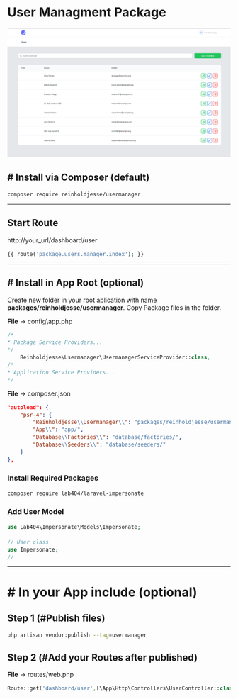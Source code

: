 # User Managment Package

![preview](./img/view.png)

## # Install via Composer (default)

```bash
composer require reinholdjesse/usermanager
```

---

## Start Route

http://your_url/dashboard/user

```php
{{ route('package.users.manager.index'); }}
```

---

## # Install in App Root (optional)

Create new folder in your root aplication with name **packages/reinholdjesse/usermanager**.
Copy Package files in the folder.

**File** -> config\app.php

```php
/*
* Package Service Providers...
*/
    Reinholdjesse\Usermanager\UsermanagerServiceProvider::class,
/*
* Application Service Providers...
*/
```

**File** -> composer.json

```json
"autoload": {
    "psr-4": {
        "Reinholdjesse\\Usermanager\\": "packages/reinholdjesse/usermanager/src/",
        "App\\": "app/",
        "Database\\Factories\\": "database/factories/",
        "Database\\Seeders\\": "database/seeders/"
    }
},
```

### Install Required Packages

```bash
composer require lab404/laravel-impersonate
```

### Add User Model

```php
use Lab404\Impersonate\Models\Impersonate;

// User class
use Impersonate;
//

```

---

# # In your App include (optional)

## Step 1 (#Publish files)

```bash
php artisan vendor:publish --tag=usermanager
```

## Step 2 (#Add your Routes after published)

**File** -> routes/web.php

```php
Route::get('dashboard/user',[\App\Http\Controllers\UserController::class,'index']);
```
